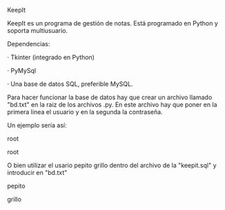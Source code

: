 KeepIt

KeepIt es un programa de gestión de notas. Está programado en Python y soporta multiusuario.

Dependencias:

· Tkinter (integrado en Python)

· PyMySql

· Una base de datos SQL, preferible MySQL.

Para hacer funcionar la base de datos hay que crear un archivo llamado "bd.txt" en la raiz de los archivos .py.
En este archivo hay que poner en la primera linea el usuario y en la segunda la contraseña.

Un ejemplo sería así:

root

root

O bien utilizar el usario pepito grillo dentro del archivo de la "keepit.sql" y introducir en "bd.txt"

pepito

grillo

